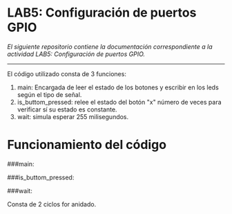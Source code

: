 # LAB5: Configuración de puertos GPIO

*El siguiente repositorio contiene la documentación correspondiente a la actividad LAB5: Configuración de puertos GPIO.*

---

El código utilizado consta de 3 funciones:
1) main: Encargada de leer el estado de los botones y escribir en los leds según el tipo de señal.
2) is_buttom_pressed: relee el estado del botón "x" número de veces para verificar sí su estado es constante.
3) wait: simula esperar 255 milisegundos. 

# Funcionamiento del código

###main:

###is_buttom_pressed:

###wait:

Consta de 2 ciclos for anidado. 




